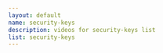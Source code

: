 ```yaml
--- 
layout: default
name: security-keys
description: videos for security-keys list
list: security-keys
---
```


<div class="player">
<div id="player"><!-- "https://www.youtube.com/watch?v={{site.data.lists[page.list][0]}}" --></div>
</div>

